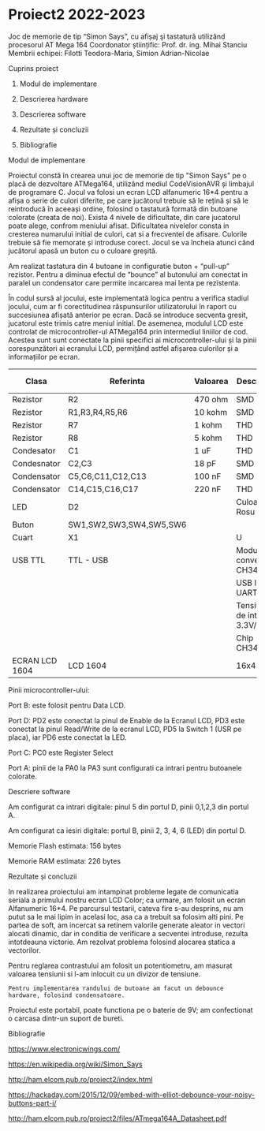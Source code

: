 # Proiect2 2022-2023
Joc de memorie de tip “Simon Says”, cu afișaj şi tastatură utilizând procesorul AT Mega 164
Coordonator științific: Prof. dr. ing. Mihai Stanciu 
Membrii echipei: Filotti Teodora-Maria, Simion Adrian-Nicolae


Cuprins proiect

1.   Modul de implementare

2.   Descrierea hardware

3.   Descrierea software

4.   Rezultate și concluzii

5.   Bibliografie

Modul de implementare

 

  Proiectul constă în crearea unui joc de memorie de tip "Simon Says" pe o placă de dezvoltare ATMega164, utilizând mediul CodeVisionAVR și limbajul de
programare C. Jocul va folosi un ecran LCD alfanumeric 16*4 pentru a afișa o serie de culori diferite, pe care jucătorul trebuie să le rețină 
și să le reintroducă în aceeași ordine, folosind o tastatură formată din butoane colorate (creata de noi). Exista 4 nivele de dificultate,
din care jucatorul poate alege, confrom meniului afisat. Dificultatea nivelelor consta in cresterea numarului initial de culori, cat si a frecventei 
de afisare. Culorile trebuie să fie memorate și introduse corect. Jocul se va încheia atunci când jucătorul apasă un buton cu o culoare greșită.

Am realizat tastatura din 4 butoane in configuratie buton + “pull-up” rezistor. Pentru a diminua efectul de “bounce” al butonului am conectat in paralel
un condensator care permite incarcarea mai lenta pe rezistenta.

În codul sursă al jocului, este implementată logica pentru a verifica stadiul jocului, cum ar fi corectitudinea răspunsurilor utilizatorului în raport
cu succesiunea afișată anterior pe ecran. Dacă se introduce secventa gresit, jucatorul este trimis catre meniul initial. De asemenea, modulul LCD este
controlat de microcontroller-ul ATMega164 prin intermediul liniilor de cod. Acestea sunt sunt conectate la pinii specifici ai microcontroller-ului și la pinii
corespunzători ai ecranului LCD, permițând astfel afișarea culorilor și a informațiilor pe ecran.


| Clasa          | Referinta               | Valoarea | Descriere                      | Furnizor, Cod produs | Cantitate |
|----------------|-------------------------|----------|--------------------------------|----------------------|-----------|
| Rezistor       | R2                      | 470 ohm  | SMD                            | UPD                  | 1         |
| Rezistor       | R1,R3,R4,R5,R6          | 10 kohm  | SMD                            | UPB                  | 5         |
| Rezistor       | R7                      | 1 kohm   | THD                            | UPB                  | 1         |
| Rezistor       | R8                      | 5 kohm   | THD                            | UPB                  | 1         |
| Condesator     | C1                      | 1 uF     | THD                            | UPB                  | 1         |
| Condesnator    | C2,C3                   | 18 pF    | SMD                            | UPB                  | 2         |
| Condensator    | C5,C6,C11,C12,C13       | 100 nF   | SMD                            | UPB                  | 5         |
| Condensator    | C14,C15,C16,C17         | 220 nF   | THD                            | UPB                  | 4         |
| LED            | D2                      |          | Culoare: Rosu                  | UPB                  | 1         |
| Buton          | SW1,SW2,SW3,SW4,SW5,SW6 |          |                                | UPB,hobbymarket.ro   | 1         |
| Cuart          | X1                      |          | U                              | UPB                  | 1         |
| USB TTL        | TTL - USB               |          | Modulul convertor CH340G       | ardushop.ro          | 1         |
|                |                         |          | USB la UART                    |                      |           |
|                |                         |          | Tensiunea de intrare: 3.3V/5V, |                      |           |
|                |                         |          | Chip CH340G                    |                      |           |
| ECRAN LCD 1604 | LCD 1604                |          | 16x4                           | hobbymarket.ro       | 1         |


Pinii microcontroller-ului:

Port B: este folosit pentru Data LCD.

Port D: PD2 este conectat la pinul de Enable de la Ecranul LCD, PD3 este conectat la pinul Read/Write de la ecranul LCD, PD5 la Switch 1 (USR pe placa),
iar PD6 este conectat la LED.

Port C: PC0 este Register Select

Port A: pinii de la PA0 la PA3 sunt configurati ca intrari pentru butoanele colorate.


Descriere software


Am configurat ca intrari digitale: pinul 5 din portul D, pinii 0,1,2,3 din portul A.

Am configurat ca iesiri digitale: portul B, pinii 2, 3, 4, 6 (LED) din portul D.

Memorie Flash estimata: 156 bytes

Memorie RAM estimata: 226 bytes


Rezultate și concluzii

  In realizarea proiectului am intampinat probleme legate de comunicatia seriala a primului nostru ecran LCD Color; ca urmare, am folosit
un ecran Alfanumeric 16*4. Pe parcursul testarii, cateva fire s-au desprins, nu am putut sa le mai lipim in acelasi loc, asa ca a trebuit
sa folosim alti pini. Pe partea de soft, am incercat sa retinem valorile generate aleator in vectori alocati dinamic,
dar in conditia de verificare a secventei introduse, rezulta intotdeauna victorie. Am rezolvat problema folosind alocarea statica a vectorilor.


  Pentru reglarea contrastului am folosit un potentiometru, am masurat valoarea tensiunii si l-am inlocuit cu un divizor de tensiune.
  
    Pentru implementarea randului de butoane am facut un debounce hardware, folosind condensatoare.

Proiectul este portabil, poate functiona pe o baterie de 9V; am confectionat o carcasa dintr-un suport de bureti.

 
Bibliografie

  https://www.electronicwings.com/

  https://en.wikipedia.org/wiki/Simon_Says

  http://ham.elcom.pub.ro/proiect2/index.html

  https://hackaday.com/2015/12/09/embed-with-elliot-debounce-your-noisy-buttons-part-i/

  http://ham.elcom.pub.ro/proiect2/files/ATmega164A_Datasheet.pdf

 
